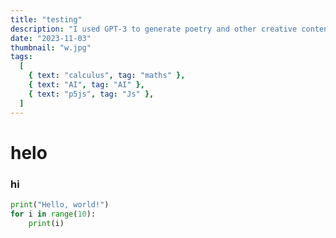 ```yaml
---
title: "testing"
description: "I used GPT-3 to generate poetry and other creative content."
date: "2023-11-03"
thumbnail: "w.jpg"
tags:
  [
    { text: "calculus", tag: "maths" },
    { text: "AI", tag: "AI" },
    { text: "p5js", tag: "Js" },
  ]
---
```


# helo

### hi

```python
print("Hello, world!")
for i in range(10):
    print(i)
```
